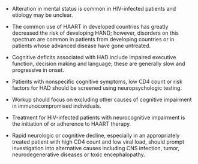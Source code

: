 - Alteration in mental status is common in HIV-infected patients and etiology may be unclear.

- The common use of HAART in developed countries has greatly decreased the risk of developing HAND; however, disorders on this spectrum are common in patients from developing countries or in patients whose advanced disease have gone untreated.

- Cognitive deficits associated with HAD include impaired executive function, decision making and language; these are generally slow and progressive in onset.

- Patients with nonspecific cognitive symptoms, low CD4 count or risk factors for HAD should be screened using neuropsychologic testing.

- Workup should focus on excluding other causes of cognitive impairment in immunocompromised individuals.

- Treatment for HIV-infected patients with neurocognitive impairment is the initiation of or adherence to HAART therapy.

- Rapid neurologic or cognitive decline, especially in an appropriately treated patient with high CD4 count and low viral load, should prompt investigation into alternative causes including CNS infection, tumor, neurodegenerative diseases or toxic encephalopathy.